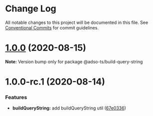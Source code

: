 # Change Log

All notable changes to this project will be documented in this file.
See [Conventional Commits](https://conventionalcommits.org) for commit guidelines.

# [1.0.0](https://github.com/adam-sokolowski/frontend-utils/compare/@adso-ts/build-query-string@1.0.0-rc.1...@adso-ts/build-query-string@1.0.0) (2020-08-15)

**Note:** Version bump only for package @adso-ts/build-query-string





# 1.0.0-rc.1 (2020-08-14)


### Features

* **buildQueryString:** add buildQueryString util ([67e0336](https://github.com/adam-sokolowski/frontend-utils/commit/67e0336d221ac144ff238cff80e077be2b9bd53f))
